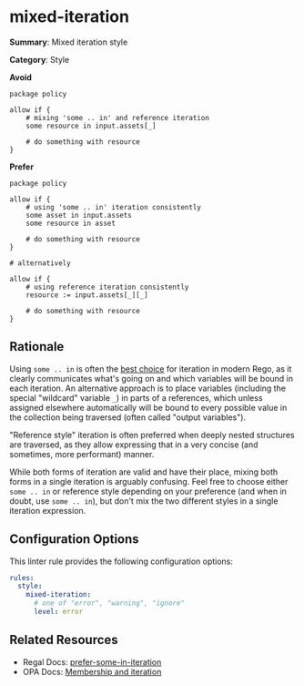 # mixed-iteration

**Summary**: Mixed iteration style

**Category**: Style

**Avoid**
```rego
package policy

allow if {
    # mixing 'some .. in' and reference iteration
    some resource in input.assets[_]

    # do something with resource
}
```

**Prefer**
```rego
package policy

allow if {
    # using 'some .. in' iteration consistently
    some asset in input.assets
    some resource in asset

    # do something with resource
}

# alternatively

allow if {
    # using reference iteration consistently
    resource := input.assets[_][_]

    # do something with resource
}
```

## Rationale

Using `some .. in` is often the [best choice](https://openpolicyagent.org/projects/regal/rules/style/prefer-some-in-iteration) for
iteration in modern Rego, as it clearly communicates what's going on and which variables will be bound in each
iteration. An alternative approach is to place variables (including the special "wildcard" variable `_`) in parts of a
references, which unless assigned elsewhere automatically will be bound to every possible value in the collection being
traversed (often called "output variables").

"Reference style" iteration is often preferred when deeply nested structures are traversed, as they allow
expressing that in a very concise (and sometimes, more performant) manner.

While both forms of iteration are valid and have their place, mixing both forms in a single iteration is arguably
confusing. Feel free to choose either `some .. in` or reference style depending on your preference (and when in doubt,
use `some .. in`), but don't mix the two different styles in a single iteration expression.

## Configuration Options

This linter rule provides the following configuration options:

```yaml
rules:
  style:
    mixed-iteration:
      # one of "error", "warning", "ignore"
      level: error
```

## Related Resources

- Regal Docs: [prefer-some-in-iteration](https://openpolicyagent.org/projects/regal/rules/style/prefer-some-in-iteration)
- OPA Docs: [Membership and iteration](https://www.openpolicyagent.org/docs/policy-language/#membership-and-iteration-in)
